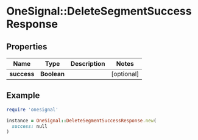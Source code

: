 # OneSignal::DeleteSegmentSuccessResponse

## Properties

| Name | Type | Description | Notes |
| ---- | ---- | ----------- | ----- |
| **success** | **Boolean** |  | [optional] |

## Example

```ruby
require 'onesignal'

instance = OneSignal::DeleteSegmentSuccessResponse.new(
  success: null
)
```

